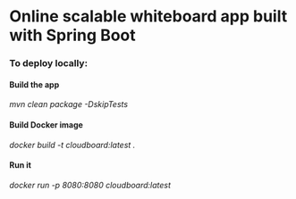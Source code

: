 # Online scalable whiteboard app built with Spring Boot
  
### To deploy locally:  
#### Build the app 
*mvn clean package -DskipTests*  
  
#### Build Docker image 
*docker build -t cloudboard:latest .*  
  
#### Run it 
*docker run -p 8080:8080 cloudboard:latest*  
